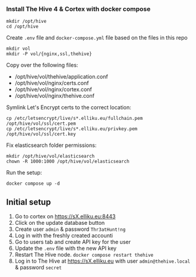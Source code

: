 ### Install The Hive 4 & Cortex with docker compose

```shell
mkdir /opt/hive
cd /opt/hive
```

Create `.env` file and `docker-compose.yml` file based on the files in this repo

```shell
mkdir vol
mkdir -P vol/{nginx,ssl,thehive}
```


Copy over the following files:

- /opt/hive/vol/thehive/application.conf
- /opt/hive/vol/nginx/certs.conf
- /opt/hive/vol/nginx/cortex.conf
- /opt/hive/vol/nginx/thehive.conf

Symlink Let's Encrypt certs to the correct location:

```shell
cp /etc/letsencrypt/live/s*.elliku.eu/fullchain.pem /opt/hive/vol/ssl/cert.pem
cp /etc/letsencrypt/live/s*.elliku.eu/privkey.pem /opt/hive/vol/ssl/cert.key
```

Fix elasticsearch folder permissions:

```shell
mkdir /opt/hive/vol/elasticsearch
chown -R 1000:1000 /opt/hive/vol/elasticsearch
```

Run the setup:

```shell
docker compose up -d
```

## Initial setup

1. Go to cortex on https://sX.elliku.eu:8443
1. Click on the update database button
1. Create user `admin` & password `Thr3atHunt!ng`
1. Log in with the freshly created accounti
1. Go to users tab and create API key for the user
1. Update the `.env` file with the new API key
1. Restart The Hive node. `docker compose restart thehive`
1. Log in to The Hive at https://sX.elliku.eu with user `admin@thehive.local` & password `secret`

